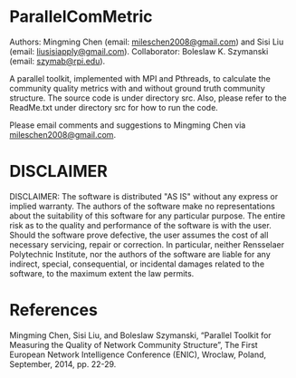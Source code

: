 ParallelComMetric
=================
Authors: Mingming Chen (email: mileschen2008@gmail.com) and Sisi Liu (email: liusisiapply@gmail.com).
Collaborator: Boleslaw K. Szymanski (email: szymab@rpi.edu).

A parallel toolkit, implemented with MPI and Pthreads, to calculate the community quality metrics with and without ground truth community structure. The source code is under directory src. Also, please refer to the ReadMe.txt under directory src for how to run the code.

Please email comments and suggestions to Mingming Chen via mileschen2008@gmail.com.



DISCLAIMER
=================
DISCLAIMER: The software is distributed "AS IS" without any express or implied warranty. The authors of the software make no representations about the suitability of this software for any particular purpose. The entire risk as to the quality and performance of the software is with the user. Should the software prove defective, the user assumes the cost of all necessary servicing, repair or correction. In particular, neither Rensselaer Polytechnic Institute, nor the authors of the software are liable for any indirect, special, consequential, or incidental damages related to the software, to the maximum extent the law permits.


References
=================
Mingming Chen, Sisi Liu, and Boleslaw Szymanski, “Parallel Toolkit for Measuring the Quality of Network Community Structure”, The First European Network Intelligence Conference (ENIC), Wroclaw, Poland, September, 2014, pp. 22-29.
